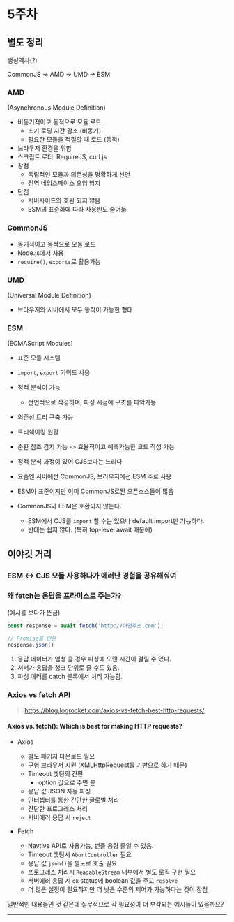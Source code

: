 # 5주차

## 별도 정리

생성역사(?)

CommonJS -> AMD -> UMD -> ESM

### AMD
(Asynchronous Module Definition)
- 비동기적이고 동적으로 모듈 로드
  - 초기 로딩 시간 감소 (비동기)
  - 필요한 모듈을 적절할 때 로드 (동적)
- 브라우저 환경을 위함
- 스크립트 로더: RequireJS, curl.js
- 장점
  - 독립적인 모듈과 의존성을 명확하게 선언
  - 전역 네임스페이스 오염 방지
- 단점
  - 서버사이드와 호환 되지 않음
  - ESM의 표준화에 따라 사용빈도 줄어듦

### CommonJS
- 동기적이고 동적으로 모듈 로드
- Node.js에서 사용
- `require()`, `exports`로 활용가능

### UMD
(Universal Module Definition)
- 브라우저와 서버에서 모두 동작이 가능한 형태

### ESM
(ECMAScript Modules)
- 표준 모듈 시스템
- `import`, `export` 키워드 사용
- 정적 분석이 가능
  - 선언적으로 작성하며, 파싱 시점에 구조를 파악가능
- 의존성 트리 구축 가능
- 트리쉐이킹 원활
- 순환 참조 감지 가능
  -> 효율적이고 예측가능한 코드 작성 가능
- 정적 분석 과정이 있어 CJS보다는 느리다

- 요즘엔 서버에선 CommonJS, 브라우저에선 ESM 주로 사용
- ESM이 표준이지만 이미 CommonJS로된 오픈소스들이 많음
- CommonJS와 ESM은 호환되지 않는다.
  - ESM에서 CJS를 `import` 할 수는 있으나 default import만 가능하다.
  - 반대는 쉽지 않다. (특히 top-level await 때문에)

## 이야깃 거리

### ESM <-> CJS 모듈 사용하다가 에러난 경험을 공유해줘여

### 왜 fetch는 응답을 프라미스로 주는가?
(예시를 보다가 뜬금)

```ts
const response = await fetch('http://어떤주소.com');

// Promise를 반환
response.json()
```

1. 응답 데이터가 엄청 클 경우 파싱에 오랜 시간이 걸릴 수 있다.
2. 서버가 응답을 청크 단위로 줄 수도 있음.
3. 파싱 에러를 catch 블록에서 처리 가능함.

### Axios vs fetch API

> https://blog.logrocket.com/axios-vs-fetch-best-http-requests/

#### Axios vs. fetch(): Which is best for making HTTP requests?

- Axios
  - 별도 패키지 다운로드 필요
  - 구형 브라우저 지원 (XMLHttpRequest를 기반으로 하기 때문)
  - Timeout 셋팅의 간편
    - option 값으로 주면 끝
  - 응답 값 JSON 자동 파싱
  - 인터셉터를 통한 간단한 글로벌 처리
  - 간단한 프로그레스 처리
  - 서버에러 응답 시 `reject`

- Fetch
  - Navtive API로 사용가능, 번들 용량 줄일 수 있음.
  - Timeout 셋팅시 `AbortController` 필요
  - 응답 값 `json()`을 별도로 호출 필요
  - 프로그레스 처리시 `ReadableStream` 내부에서 별도 로직 구현 필요
  - 서버에러 응답 시 `ok` status에 boolean 값을 주고 `resolve`
  - 더 많은 설정이 필요햐지만 더 낮은 수준의 제어가 가능하다는 것이 장점

일반적인 내용들인 것 같은데 실무적으로 각 필요성이 더 부각되는 예시들이 있을까요?

---

